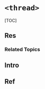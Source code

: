 # `<thread>`

[TOC]



## Res
### Related Topics



## Intro


## Ref
[Multithreading in C++]: https://www.geeksforgeeks.org/multithreading-in-cpp/


